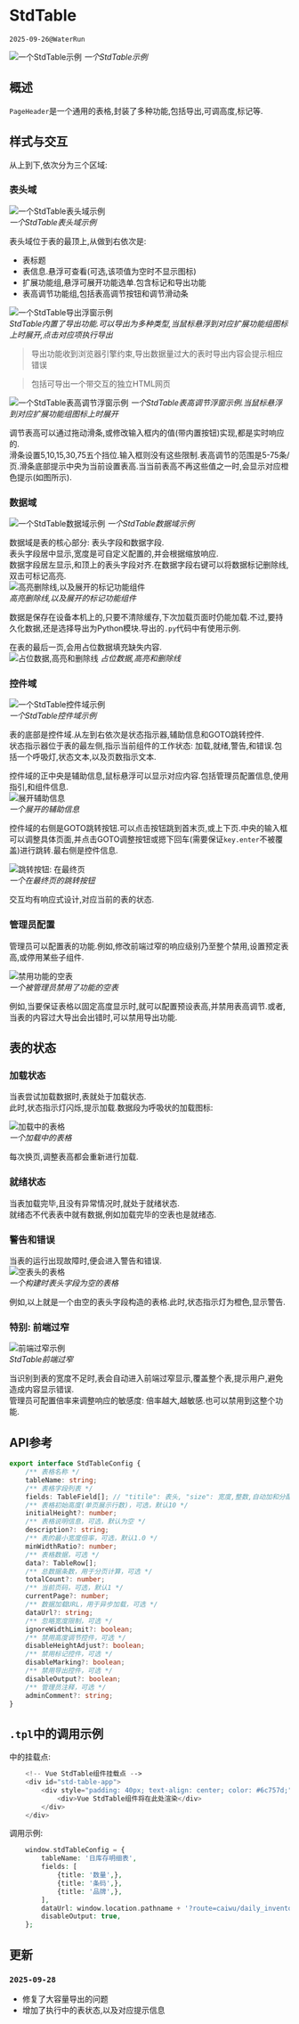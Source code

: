# StdTable

`2025-09-26@WaterRun`

![一个StdTable示例](./assets/StdTable示例图.png)
*一个StdTable示例*  

## 概述

`PageHeader`是一个通用的表格,封装了多种功能,包括导出,可调高度,标记等.  

## 样式与交互

从上到下,依次分为三个区域:  

### 表头域

![一个StdTable表头域示例](./assets/StdTable表头域示例.png)  
*一个StdTable表头域示例*  

表头域位于表的最顶上,从做到右依次是:  

- 表标题  
- 表信息.悬浮可查看(可选,该项值为空时不显示图标)  
- 扩展功能组,悬浮可展开功能选单.包含标记和导出功能  
- 表高调节功能组,包括表高调节按钮和调节滑动条  

![一个StdTable导出浮窗示例](./assets/StdTable导出浮窗.png)  
*StdTable内置了导出功能.可以导出为多种类型,当鼠标悬浮到对应扩展功能组图标上时展开,点击对应项执行导出*  

> 导出功能收到浏览器引擎约束,导出数据量过大的表时导出内容会提示相应错误  

> 包括可导出一个带交互的独立HTML网页  

![一个StdTable表高调节浮窗示例](./assets/StdTable表高调节浮窗.png)
*一个StdTable表高调节浮窗示例.当鼠标悬浮到对应扩展功能组图标上时展开*

调节表高可以通过拖动滑条,或修改输入框内的值(带内置按钮)实现,都是实时响应的.  
滑条设置5,10,15,30,75五个挡位.输入框则没有这些限制.表高调节的范围是5-75条/页.滑条底部提示中央为当前设置表高.当当前表高不再这些值之一时,会显示对应橙色提示(如图所示).  

### 数据域

![一个StdTable数据域示例](./assets/StdTable数据域示例.png)
*一个StdTable数据域示例*  

数据域是表的核心部分: 表头字段和数据字段.  
表头字段居中显示,宽度是可自定义配置的,并会根据缩放响应.  
数据字段居左显示,和顶上的表头字段对齐.在数据字段右键可以将数据标记删除线,双击可标记高亮.  
![高亮删除线,以及展开的标记功能组件](./assets/一个带标记的StdTable.png)  
*高亮删除线,以及展开的标记功能组件*  

数据是保存在设备本机上的,只要不清除缓存,下次加载页面时仍能加载.不过,要持久化数据,还是选择导出为Python模块.导出的`.py`代码中有使用示例.  

在表的最后一页,会用占位数据填充缺失内容.  
![占位数据,高亮和删除线](./assets/StdTable占位数据和高亮与删除线.png)
*占位数据,高亮和删除线*  

### 控件域

![一个StdTable控件域示例](./assets/StdTable控件域示例.png)  
*一个StdTable控件域示例*  

表的底部是控件域.从左到右依次是状态指示器,辅助信息和GOTO跳转控件.  
状态指示器位于表的最左侧,指示当前组件的工作状态: 加载,就绪,警告,和错误.包括一个呼吸灯,状态文本,以及页数指示文本.  

控件域的正中央是辅助信息,鼠标悬浮可以显示对应内容.包括管理员配置信息,使用指引,和组件信息.  
![展开辅助信息](./assets/StdTable控件域信息.png)  
*一个展开的辅助信息*  

控件域的右侧是GOTO跳转按钮.可以点击按钮跳到首末页,或上下页.中央的输入框可以调整具体页面,并点击GOTO调整按钮或摁下回车(需要保证`key.enter`不被覆盖)进行跳转.最右侧是控件信息.  

![跳转按钮: 在最终页](./assets/StdTable无法跳转.png)  
*一个在最终页的跳转按钮*  

交互均有响应式设计,对应当前的表的状态.  

### 管理员配置

管理员可以配置表的功能.例如,修改前端过窄的响应级别乃至整个禁用,设置预定表高,或停用某些子组件.  

![禁用功能的空表](./assets/StdTable被管理员禁用功能的空表.png)  
*一个被管理员禁用了功能的空表*  

例如,当要保证表格以固定高度显示时,就可以配置预设表高,并禁用表高调节.或者,当表的内容过大导出会出错时,可以禁用导出功能.  

## 表的状态

### 加载状态

当表尝试加载数据时,表就处于加载状态.  
此时,状态指示灯闪烁,提示加载.数据段为呼吸状的加载图标:  

![加载中的表格](./assets/StdTable加载示例.png)  
*一个加载中的表格*  

每次换页,调整表高都会重新进行加载.  

### 就绪状态

当表加载完毕,且没有异常情况时,就处于就绪状态.  
就绪态不代表表中就有数据,例如加载完毕的空表也是就绪态.  

### 警告和错误

当表的运行出现故障时,便会进入警告和错误.  
![空表头的表格](./assets/StdTable无表头示例.png)  
*一个构建时表头字段为空的表格*  

例如,以上就是一个由空的表头字段构造的表格.此时,状态指示灯为橙色,显示警告.  

### 特别: 前端过窄

![前端过窄示例](./assets/StdTable前端过窄.png)  
*StdTable前端过窄*  

当识别到表的宽度不足时,表会自动进入前端过窄显示,覆盖整个表,提示用户,避免造成内容显示错误.  
管理员可配置倍率来调整响应的敏感度: 倍率越大,越敏感.也可以禁用到这整个功能.  

## API参考

```typescript
export interface StdTableConfig {
    /** 表格名称 */
    tableName: string;
    /** 表格字段列表 */
    fields: TableField[]; // "titile": 表头, "size": 宽度,整数,自动加和分配
    /** 表格初始高度(单页展示行数)，可选，默认10 */
    initialHeight?: number;
    /** 表格说明信息，可选，默认为空 */
    description?: string;
    /** 表的最小宽度倍率，可选，默认1.0 */
    minWidthRatio?: number;
    /** 表格数据，可选 */
    data?: TableRow[];
    /** 总数据条数，用于分页计算，可选 */
    totalCount?: number;
    /** 当前页码，可选，默认1 */
    currentPage?: number;
    /** 数据加载URL，用于异步加载，可选 */
    dataUrl?: string;
    /** 忽略宽度限制，可选 */
    ignoreWidthLimit?: boolean;
    /** 禁用高度调节控件，可选 */
    disableHeightAdjust?: boolean;
    /** 禁用标记控件，可选 */
    disableMarking?: boolean;
    /** 禁用导出控件，可选 */
    disableOutput?: boolean;
    /** 管理员注释，可选 */
    adminComment?: string;
}
```

## `.tpl`中的调用示例

<HTML>中的挂载点:

```php
    <!-- Vue StdTable组件挂载点 -->
    <div id="std-table-app">
        <div style="padding: 40px; text-align: center; color: #6c757d;">
            <div>Vue StdTable组件将在此处渲染</div>
        </div>
    </div>
```

调用示例:  

```php
    window.stdTableConfig = {
        tableName: '日库存明细表',
        fields: [
            {title: '数量',},
            {title: '条码',},
            {title: '品牌',},
        ],
        dataUrl: window.location.pathname + '?route=caiwu/daily_inventory_detail/getTableData&token=' + window.pageConfig.token,
        disableOutput: true,
    };
```

## 更新

### `2025-09-28`

- 修复了大容量导出的问题  
- 增加了执行中的表状态,以及对应提示信息

